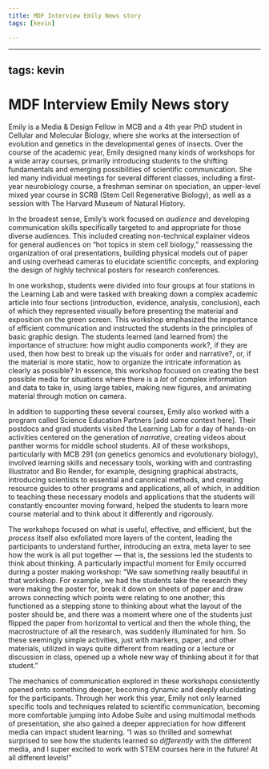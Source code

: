 ```yaml
---
title: MDF Interview Emily News story
tags: [kevin]

---
```


---
tags: kevin
---

# MDF Interview Emily News story

Emily is a Media & Design Fellow in MCB and a 4th year PhD student in Cellular and Molecular Biology, where she works at the intersection of evolution and genetics in the developmental genes of insects. Over the course of the academic year, Emily designed many kinds of workshops for a wide array courses, primarily introducing students to the shifting fundamentals and emerging possibilities of scientific communication. She led many individual meetings for several different classes, including a first-year neurobiology course, a freshman seminar on speciation, an upper-level mixed year course in SCRB (Stem Cell Regenerative Biology), as well as a session with The Harvard Museum of Natural History. 

In the broadest sense, Emily’s work focused on *audience* and developing communication skills specifically targeted to and appropriate for those diverse audiences. This included creating non-technical explainer videos for general audiences on “hot topics in stem cell biology,” reassessing the organization of oral presentations, building physical models out of paper and using overhead cameras to elucidate scientific concepts, and exploring the design of highly technical posters for research conferences. 

In one workshop, students were divided into four groups at four stations in the Learning Lab and were tasked with breaking down a complex academic article into four sections (introduction, evidence, analysis, conclusion), each of which they represented visually before presenting the material and exposition on the green screen. This workshop emphasized the importance of efficient communication and instructed the students in the principles of basic graphic design. The students learned (and learned from) the importance of structure: how might audio components work?, if they are used, then how best to break up the visuals for order and narrative?, or, if the material is more static, how to organize the intricate information as clearly as possible? In essence, this workshop focused on creating the best possible media for situations where there is a *lot* of complex information and data to take in, using large tables, making new figures, and animating material through motion on camera. 

In addition to supporting these several courses, Emily also worked with a program called Science Education Partners [add some context here]. Their postdocs and grad students visited the Learning Lab for a day of hands-on activities centered on the generation of *narrative*, creating videos about panther worms for middle school students. All of these workshops, particularly with MCB 291 (on genetics genomics and evolutionary biology), involved learning skills and necessary tools, working with and contrasting Illustrator and Bio Render, for example, designing graphical abstracts, introducing scientists to essential and canonical methods, and creating resource guides to other programs and applications, all of which, in addition to teaching these necessary models and applications that the students will constantly encounter moving forward, helped the students to learn more course material and to think about it differently and rigorously.

The workshops focused on what is useful, effective, and efficient, but the *process* itself also exfoliated more layers of the content, leading the participants to understand further, introducing an extra, meta layer to see how the work is all put together — that is, the sessions led the students to think about thinking. A particularly impactful moment for Emily occurred during a poster making workshop: “We saw something really beautiful in that workshop. For example, we had the students take the research they were making the poster for, break it down on sheets of paper and draw arrows connecting which points were relating to one another; this functioned as a stepping stone to thinking about what the layout of the poster should be, and there was a moment where one of the students just flipped the paper from horizontal to vertical and then the whole thing, the macrostructure of all the research, was suddenly illuminated for him. So these seemingly simple activities, just with markers, paper, and other materials, utilized in ways quite different from reading or a lecture or discussion in class, opened up a whole new way of thinking about it for that student.”

The mechanics of communication explored in these workshops consistently opened onto something deeper, becoming dynamic and deeply elucidating for the participants. Through her work this year, Emily not only learned specific tools and techniques related to scientific communication, becoming more comfortable jumping into Adobe Suite and using multimodal methods of presentation, she also gained a deeper appreciation for how different media can impact student learning. “I was so thrilled and somewhat surprised to see how the students learned so *differently* with the different media, and I super excited to work with STEM courses here in the future! At all different levels!”

